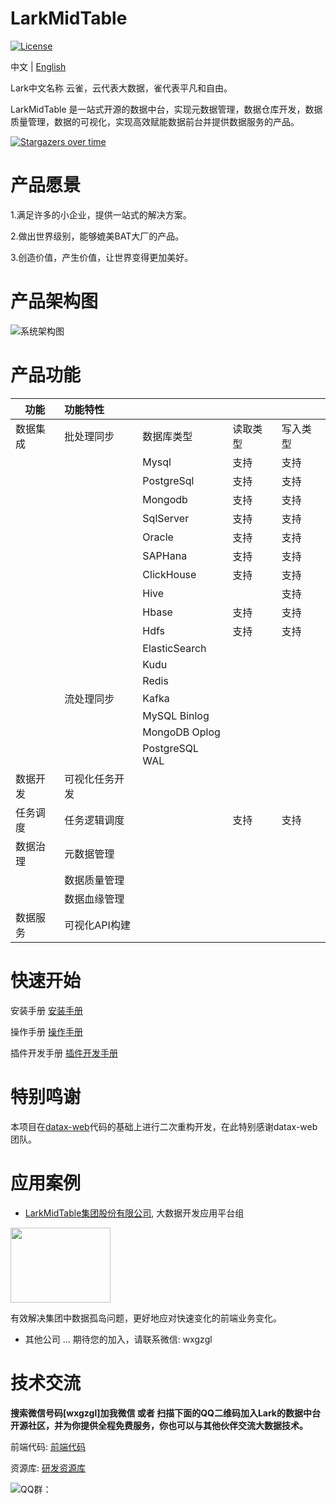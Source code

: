# LarkMidTable

[![License](https://img.shields.io/badge/license-Apache%202-4EB1BA.svg)](https://www.apache.org/licenses/LICENSE-2.0.html)

中文 | [English](README_EN.md)

Lark中文名称 云雀，云代表大数据，雀代表平凡和自由。

LarkMidTable 是一站式开源的数据中台，实现元数据管理，数据仓库开发，数据质量管理，数据的可视化，实现高效赋能数据前台并提供数据服务的产品。



[![Stargazers over time](https://starchart.cc/wxgzgl/larkMidTable.svg)](#)

# **产品愿景**

1.满足许多的小企业，提供一站式的解决方案。

2.做出世界级别，能够媲美BAT大厂的产品。

3.创造价值，产生价值，让世界变得更加美好。



# 产品架构图

![系统架构图]( https://img2020.cnblogs.com/blog/622382/202010/622382-20201019200623432-1625365920.jpg )



# 产品功能

| 功能     | 功能特性       |                |          |          |
| ---------- | :------------- | -------- | -------- | ---------- |
| 数据集成 | 批处理同步 | 数据库类型     | 读取类型 | 写入类型 |
|  |  | Mysql            | 支持     | 支持   |
|            |            | PostgreSql     | 支持     | 支持     |
|            |            | Mongodb        | 支持     | 支持     |
|            |            | SqlServer      | 支持     | 支持     |
|            |            | Oracle         | 支持     | 支持     |
|            |            | SAPHana        | 支持     | 支持     |
|            |            | ClickHouse     | 支持     | 支持     |
|            |            | Hive           |         | 支持     |
|            |            | Hbase          | 支持     | 支持     |
|            |            | Hdfs           | 支持     | 支持     |
|            |            | ElasticSearch  |          |          |
|            |            | Kudu           |          |          |
|            |            | Redis          |          |          |
|  | 流处理同步 | Kafka            |          |          |
|            |            | MySQL Binlog   |          |          |
|            |            | MongoDB Oplog  |          |          |
|            |            | PostgreSQL WAL |          |          |
| 数据开发 | 可视化任务开发 |  |  | |
| 任务调度 | 任务逻辑调度 |  | 支持 | 支持 |
| 数据治理 | 元数据管理 |  | | |
|  | 数据质量管理 |  | | |
|  | 数据血缘管理 |  | | |
| 数据服务 | 可视化API构建 |  | | |



# **快速开始**

安装手册      [安装手册](https://github.com/wxgzgl/flinkx-web/blob/master/userGuid.md)

操作手册  	[操作手册](https://github.com/wxgzgl/LarkMidTable/tree/master/docs/userManual.md)

插件开发手册      [插件开发手册](https://github.com/wxgzgl/LarkMidTable/tree/master/docs/PluginDev.md)

# 特别鸣谢

本项目在[datax-web](https://github.com/WeiYe-Jing/datax-web)代码的基础上进行二次重构开发，在此特别感谢datax-web团队。

# 应用案例

* [LarkMidTable集团股份有限公司](), 大数据开发应用平台组

<img src="https://img2020.cnblogs.com/blog/622382/202009/622382-20200908225545579-407596654.png" height="120" width="160" >

有效解决集团中数据孤岛问题，更好地应对快速变化的前端业务变化。



*  其他公司 ... 期待您的加入，请联系微信: wxgzgl

# 技术交流

**搜索微信号码[wxgzgl]加我微信 或者 扫描下面的QQ二维码加入Lark的数据中台开源社区，并为你提供全程免费服务，你也可以与其他伙伴交流大数据技术。**

前端代码:  [前端代码](https://github.com/wxgzgl/LarkMidTableUI)

资源库:      [研发资源库]( https://github.com/wxgzgl/flinkx-web/blob/master/docs/list.md )

![QQ群：](https://img2020.cnblogs.com/blog/622382/202009/622382-20200907124358049-997953244.png)

